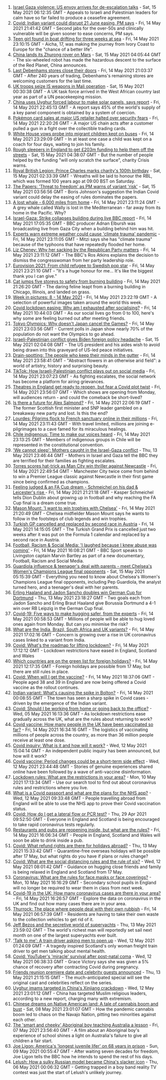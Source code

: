 1. [Israel Gaza violence: US envoy arrives for de-escalation talks](https://www.bbc.co.uk/news/world-middle-east-57125479) - Sat, 15 May 2021 06:12:35 GMT - Appeals to Israeli and Palestinian leaders for calm have so far failed to produce a ceasefire agreement.
2. [Covid: Indian variant could disrupt 21 June easing, PM says](https://www.bbc.co.uk/news/uk-57122817) - Fri, 14 May 2021 21:41:42 GMT - Second jabs for the over-50s and clinically vulnerable will be given sooner to ease concerns, PM says.
3. [Teen girl found in boat drifting for three weeks at sea](https://www.bbc.co.uk/news/world-europe-57089249) - Fri, 14 May 2021 23:10:15 GMT - Aicha, 17, was making the journey from Ivory Coast to Europe for the "chance of a better life".
4. [China lands its Zhurong rover on Mars](https://www.bbc.co.uk/news/science-environment-57122914) - Sat, 15 May 2021 04:05:44 GMT - The six-wheeled robot has made the hazardous descent to the surface of the Red Planet, China announces.
5. [Last Debenhams stores close their doors](https://www.bbc.co.uk/news/business-57119489) - Fri, 14 May 2021 21:03:37 GMT - After 240 years of trading, Debenhams's remaining stores are welcoming customers for the last time.
6. [UK troops seize IS weapons in Mali operation](https://www.bbc.co.uk/news/uk-57123896) - Sat, 15 May 2021 00:30:38 GMT - A UK task force arrived in the West African country last year as part of a UN peacekeeping mission.
7. [China uses Uyghur forced labour to make solar panels, says report](https://www.bbc.co.uk/news/world-asia-china-57124636) - Fri, 14 May 2021 22:45:13 GMT - A report says 45% of the world's supply of a key panel component is obtained by a system of coercion.
8. [Pokémon card sales at major US retailer halted over security fears](https://www.bbc.co.uk/news/world-us-canada-57124256) - Fri, 14 May 2021 22:20:26 GMT - A major US chain acts after a customer pulled a gun in a fight over the collectible trading cards.
9. [White House vows probe into migrant children kept on buses](https://www.bbc.co.uk/news/world-us-canada-57124258) - Fri, 14 May 2021 23:29:09 GMT - In at least one case a child was kept on a coach for four days, waiting to join his family.
10. [Rough sleepers in England to get £203m funding to help them off the streets](https://www.bbc.co.uk/news/uk-57124997) - Sat, 15 May 2021 04:38:07 GMT - But the number of people helped by the funding "will only scratch the surface", charity Crisis warns.
11. [Royal British Legion: Prince Charles marks charity's 100th birthday](https://www.bbc.co.uk/news/uk-57125430) - Sat, 15 May 2021 02:33:39 GMT - Wreaths will be laid to honour the RBL, which was formed 100 years ago at 09:00 BST on Saturday.
12. [The Papers: 'Threat to freedom' as PM warns of variant 'risk'](https://www.bbc.co.uk/news/blogs-the-papers-57124546) - Sat, 15 May 2021 03:56:56 GMT - Boris Johnson's suggestion the Indian Covid variant could delay the easing of rules dominates the papers.
13. [A lost whale - 6,000 miles from home](https://www.bbc.co.uk/news/world-us-canada-57119880) - Fri, 14 May 2021 23:11:24 GMT - A grey whale called Wally is lost in the Mediterranean - far away from its home in the Pacific. Why?
14. [Israel-Gaza: Strike collapses building during live BBC report](https://www.bbc.co.uk/news/world-middle-east-57114168) - Fri, 14 May 2021 17:05:35 GMT - BBC producer Adnan Elbursh was broadcasting live from Gaza City when a building behind him was hit.
15. [Experts warn extreme weather could cause 'climate trauma' pandemic](https://www.bbc.co.uk/news/science-environment-57105070) - Fri, 14 May 2021 23:11:05 GMT - Mitzi says she has "climate trauma" because of the typhoons that have repeatedly flooded her home.
16. [Liz Cheney: Why her sacking by the Republican Party matters](https://www.bbc.co.uk/news/world-us-canada-57118304) - Fri, 14 May 2021 23:11:12 GMT - The BBC's Ros Atkins explains the decision to dismiss the congresswoman from her party leadership role.
17. [Eurovision 2021: From child refugee to Swedish pop star](https://www.bbc.co.uk/news/newsbeat-57105240) - Fri, 14 May 2021 23:21:10 GMT - "It's a huge honour for me... It's like the biggest thank you I can give."
18. [Cat jumps five storeys to safety from burning building](https://www.bbc.co.uk/news/world-us-canada-57124736) - Fri, 14 May 2021 21:26:20 GMT - The daring feline leapt from a burning building in Chicago, Illinois, and landed on grass.
19. [Week in pictures: 8 - 14 May 2021](https://www.bbc.co.uk/news/in-pictures-57114920) - Fri, 14 May 2021 23:22:19 GMT - A selection of powerful images taken around the world this week.
20. [Covid lockdown easing: Why am I exhausted after socialising?](https://www.bbc.co.uk/news/newsbeat-57100378) - Fri, 14 May 2021 10:44:03 GMT - As our social lives go from 0 to 100, here's why some are feeling burned out after meeting friends.
21. [Tokyo Olympics: Why doesn't Japan cancel the Games?](https://www.bbc.co.uk/news/world-asia-57097853) - Fri, 14 May 2021 23:03:56 GMT - Current polls in Japan show nearly 70% of the population do not want the Olympics to go ahead.
22. [Israeli-Palestinian conflict gives Biden foreign policy headache](https://www.bbc.co.uk/news/world-us-canada-57119881) - Sat, 15 May 2021 02:04:08 GMT - The US president and his aides wish to avoid being drawn into this graveyard of US-led peace initiatives.
23. [Drain-spotting: The people who keep their minds in the gutter](https://www.bbc.co.uk/news/uk-england-london-56281464) - Fri, 14 May 2021 23:58:41 GMT - "Abstract flowers in an otherwise arid field": a world of artistry, history and surprising beauty.
24. [TikTok: How Israeli-Palestinian conflict plays out on social media](https://www.bbc.co.uk/news/world-middle-east-57112614) - Fri, 14 May 2021 23:07:23 GMT - As fighting escalates, the social network has become a platform for airing grievances.
25. [Theatres in England get ready to reopen, but fear a Covid plot twist](https://www.bbc.co.uk/news/entertainment-arts-57084773) - Fri, 14 May 2021 23:56:07 GMT - Which shows are opening from Monday, will audiences return - and could the comeback be short-lived?
26. [Is there a future for Alex Salmond?](https://www.bbc.co.uk/news/uk-scotland-scotland-politics-57087207) - Fri, 14 May 2021 22:06:19 GMT - The former Scottish first minister and SNP leader gambled on a breakaway new party and lost. Is this the end?
27. [Lourdes: Pilgrims flock to French sanctuary online in their millions](https://www.bbc.co.uk/news/world-europe-57075292) - Fri, 14 May 2021 23:11:43 GMT - With travel limited, millions are joining e-pilgrimages to a cave famed for its miraculous healings.
28. [Chile indigenous: Time to make our voices heard](https://www.bbc.co.uk/news/world-latin-america-57070812) - Fri, 14 May 2021 23:13:25 GMT - Members of indigenous groups in Chile will be represented in the constitutional convention.
29. ['We cannot sleep': Mothers caught in the Israel-Gaza conflict](https://www.bbc.co.uk/news/world-middle-east-57105473) - Thu, 13 May 2021 23:46:44 GMT - Mothers in Israel and Gaza tell the BBC they are terrified for their families as fighting escalates.
30. [Torres scores hat-trick as Man City win thriller against Newcastle](https://www.bbc.co.uk/sport/football/57018435) - Fri, 14 May 2021 22:49:54 GMT - Manchester City twice come from behind to win a Premier League classic against Newcastle in their first game since being confirmed as champions.
31. [Feeling judged & an FA Cup dream - Schmeichel on his dad & Leicester's rise ](https://www.bbc.co.uk/sport/football/57062469) - Fri, 14 May 2021 21:21:18 GMT - Kasper Schmeichel tells Dion Dublin about growing up in football and why reaching the FA Cup final is a dream come true.
32. [Mason Mount: 'I want to win trophies with Chelsea'](https://www.bbc.co.uk/sport/football/57101302) - Fri, 14 May 2021 21:20:49 GMT - Chelsea midfielder Mason Mount says he wants to follow in the footsteps of club legends and win trophies.
33. [Turkish GP cancelled and replaced by second race in Austria](https://www.bbc.co.uk/sport/formula1/57115403) - Fri, 14 May 2021 14:15:05 GMT - The Turkish Grand Prix is cancelled just two weeks after it was put on the Formula 1 calendar and replaced by a second race in Austria.
34. [Football, Racism & Social Media: 'I laughed because I knew abuse was coming'](https://www.bbc.co.uk/sport/football/57070587) - Fri, 14 May 2021 16:08:21 GMT - BBC Sport speaks to Livingston captain Marvin Bartley as part of a new documentary, Football, Racism and Social Media.
35. [Guardiola influence & teenager's deal with parents - meet Chelsea's Women's Champions League final opponents](https://www.bbc.co.uk/sport/football/57118689) - Sat, 15 May 2021 05:15:39 GMT - Everything you need to know about Chelsea's Women's Champions League final opponents, including Pep Guardiola, the analyst turned hero, and a teenager's deal with her parents.
36. [Erling Haaland and Jadon Sancho doubles win German Cup for Dortmund](https://www.bbc.co.uk/sport/av/football/57110107) - Thu, 13 May 2021 23:18:27 GMT - Two goals each from Jadon Sancho and Erling Braut Haaland give Borussia Dortmund a 4-1 win over RB Leipzig in the German Cup final.
37. [Covid-19: Five ways to make hugging safer, from the experts](https://www.bbc.co.uk/news/uk-57083571) - Fri, 14 May 2021 00:58:53 GMT - Millions of people will be able to hug loved ones again from Monday. But can you minimise the risk?
38. [What are the India, Brazil, South Africa and UK variants?](https://www.bbc.co.uk/news/health-55659820) - Fri, 14 May 2021 17:02:16 GMT - Concern is growing over a rise in UK coronavirus cases linked to a variant from India.
39. [Covid: What's the roadmap for lifting lockdown?](https://www.bbc.co.uk/news/explainers-52530518) - Fri, 14 May 2021 17:12:12 GMT - Lockdown restrictions have eased in England, Scotland and Wales
40. [Which countries are on the green list for foreign holidays?](https://www.bbc.co.uk/news/explainers-52544307) - Fri, 14 May 2021 12:17:35 GMT - Foreign holidays are possible from 17 May, but there are still rules in place.
41. [Covid: When will I get the vaccine?](https://www.bbc.co.uk/news/health-55045639) - Fri, 14 May 2021 18:37:06 GMT - People aged 38 and 39 in England are now being offered a Covid vaccine as the rollout continues.
42. [Indian variant: What's causing the spike in Bolton?](https://www.bbc.co.uk/news/health-57094274) - Fri, 14 May 2021 00:08:55 GMT - The town has seen a sharp spike in Covid cases - driven by the emergence of the Indian variant.
43. [Covid: Should I be working from home or going back to the office?](https://www.bbc.co.uk/news/business-52567567) - Wed, 05 May 2021 16:13:36 GMT - As lockdown restrictions ease gradually across the UK, what are the rules about returning to work?
44. [Covid vaccine: How many people in the UK have been vaccinated so far?](https://www.bbc.co.uk/news/health-55274833) - Fri, 14 May 2021 16:34:16 GMT - The logistics of vaccinating millions of people across the country, as more than 36 million people receive at least one dose.
45. [Covid inquiry: What is it and how will it work?](https://www.bbc.co.uk/news/explainers-57085964) - Wed, 12 May 2021 15:04:14 GMT - An independent public inquiry has been announced, but how will it work?
46. [Covid vaccine: Period changes could be a short-term side effect](https://www.bbc.co.uk/news/health-56901353) - Wed, 12 May 2021 23:44:48 GMT - Stories of genuine experiences shared online have been followed by a wave of anti-vaccine disinformation.
47. [Lockdown rules: What are the restrictions in your area?](https://www.bbc.co.uk/news/uk-54373904) - Mon, 10 May 2021 17:13:34 GMT - Use our search tool to find out about coronavirus rules and restrictions where you live.
48. [What is a Covid passport and what are the plans for the NHS app?](https://www.bbc.co.uk/news/explainers-55718553) - Wed, 12 May 2021 09:33:48 GMT - People travelling abroad from England will be able to use the NHS app to prove their Covid vaccination status.
49. [Covid: How do I get a lateral flow or PCR test?](https://www.bbc.co.uk/news/health-51943612) - Thu, 29 Apr 2021 09:52:50 GMT - Everyone in England and Scotland is being encouraged to take rapid coronavirus tests regularly.
50. [Restaurants and pubs are reopening inside, but what are the rules?](https://www.bbc.co.uk/news/business-52977388) - Fri, 14 May 2021 16:06:34 GMT - People in England, Scotland and Wales will soon be able to drink inside a pub.
51. [Covid: What refund rights are there for holidays abroad?](https://www.bbc.co.uk/news/business-51615412) - Thu, 13 May 2021 15:33:42 GMT - Quarantine-free overseas holidays will be possible after 17 May, but what rights do you have if plans or rules change?
52. [Covid: What are the social distancing rules and the rule of six?](https://www.bbc.co.uk/news/uk-51506729) - Wed, 12 May 2021 08:01:42 GMT - Guidance on hugging close friends and family is being relaxed in England and Scotland from 17 May.
53. [Coronavirus: What are the rules for face masks or face coverings?](https://www.bbc.co.uk/news/health-51205344) - Mon, 10 May 2021 16:16:29 GMT - Secondary school pupils in England will no longer be required to wear them in class from next week.
54. [Covid-19 in the UK: How many coronavirus cases are there in your area?](https://www.bbc.co.uk/news/uk-51768274) - Fri, 14 May 2021 16:26:57 GMT - Explore the data on coronavirus in the UK and find out how many cases there are in your area.
55. [Thurrock: The place where people deal with their own rubbish](https://www.bbc.co.uk/news/uk-england-essex-57071806) - Fri, 14 May 2021 06:57:39 GMT - Residents are having to take their own waste to the collection vehicles to get rid of it.
56. [Jeff Bezos and the secretive world of superyachts](https://www.bbc.co.uk/news/world-us-canada-57079327) - Thu, 13 May 2021 23:59:02 GMT - The world's richest man will reportedly set sail next month on one of the largest superyachts ever built.
57. ['Talk to me': A train driver asking men to open up](https://www.bbc.co.uk/news/stories-57060971) - Wed, 12 May 2021 01:24:09 GMT - A tragedy inspired Scotland's only woman freight train driver to get men talking about mental health.
58. [Covid: YouTuber's 'miracle' survival after post-natal coma](https://www.bbc.co.uk/news/uk-england-beds-bucks-herts-57071645) - Wed, 12 May 2021 06:38:33 GMT - Grace Victory says she was given a 5% chance of recovery after contracting Covid during pregnancy.
59. [Friends reunion premiere date and celebrity guests announced](https://www.bbc.co.uk/news/entertainment-arts-57109563) - Thu, 13 May 2021 21:15:15 GMT - The much-anticipated special will see the original cast and celebrities reflect on the series.
60. [Uyghur imams targeted in China's Xinjiang crackdown](https://www.bbc.co.uk/news/world-asia-china-56986057) - Wed, 12 May 2021 23:01:12 GMT - China has targeted Muslim religious leaders, according to a new report, charging many with extremism.
61. [Chinese dreams on Native American land: A tale of cannabis boom and bust](https://www.bbc.co.uk/news/world-us-canada-56835897) - Sat, 08 May 2021 23:01:07 GMT - How the pandemic cannabis boom led to chaos on the Navajo Nation, pitting two minorities against each other.
62. [The 'smart and cheeky' Aboriginal boy teaching Australia a lesson](https://www.bbc.co.uk/news/stories-56544429) - Fri, 07 May 2021 23:56:40 GMT - A film about an Aboriginal boy's experience of school shines a light on Australia's failure to give all children a fair start.
63. [Joe Ligon: America's 'longest juvenile lifer' on 68 years in prison](https://www.bbc.co.uk/news/world-us-canada-57022924) - Sun, 09 May 2021 00:55:47 GMT - After waiting seven decades for freedom, Joe Ligon tells the BBC how he intends to spend the rest of his days.
64. [Lelush: How a sulky Russian model became China's slacker icon](https://www.bbc.co.uk/news/world-asia-china-56967923) - Thu, 06 May 2021 00:06:32 GMT - Getting trapped in a boy band reality TV contest was just the start of Lelush's unlikely journey.
